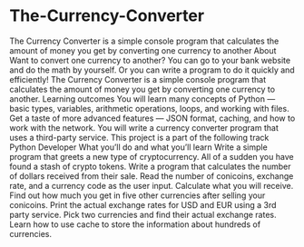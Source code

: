 # The-Currency-Converter
The Currency Converter is a simple console program that calculates the amount of money you get by converting one currency to another
About
Want to convert one currency to another? You can go to your bank website and do the math by yourself. Or you can write a program to do it quickly and efficiently! The Currency Converter is a simple console program that calculates the amount of money you get by converting one currency to another.
Learning outcomes
You will learn many concepts of Python — basic types, variables, arithmetic operations, loops, and working with files. Get a taste of more advanced features — JSON format, caching, and how to work with the network. You will write a currency converter program that uses a third-party service.
This project is a part of the following track
Python Developer
What you’ll do and what you’ll learn
Write a simple program that greets a new type of cryptocurrency.
All of a sudden you have found a stash of crypto tokens. Write a program that calculates the number of dollars received from their sale.
Read the number of conicoins, exchange rate, and a currency code as the user input. Calculate what you will receive.
Find out how much you get in five other currencies after selling your conicoins.
Print the actual exchange rates for USD and EUR using a 3rd party service.
Pick two currencies and find their actual exchange rates. Learn how to use cache to store the information about hundreds of currencies.
